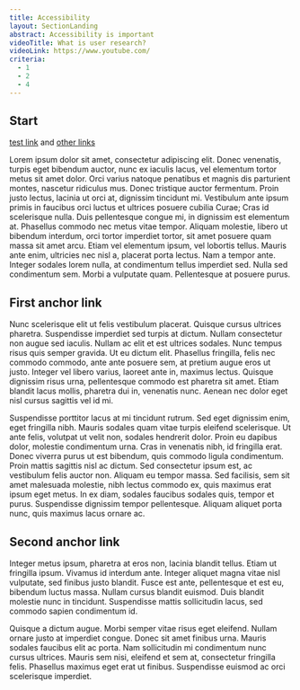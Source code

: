 ```yaml
---
title: Accessibility
layout: SectionLanding
abstract: Accessibility is important
videoTitle: What is user research?
videoLink: https://www.youtube.com/
criteria:
  - 1
  - 2
  - 4
---
```


## Start

[test link](/asdsadsad/asdasd) and [other links](https://asdfasd.com)

Lorem ipsum dolor sit amet, consectetur adipiscing elit. Donec venenatis, turpis eget bibendum auctor, nunc ex iaculis lacus, vel elementum tortor metus sit amet dolor. Orci varius natoque penatibus et magnis dis parturient montes, nascetur ridiculus mus. Donec tristique auctor fermentum. Proin justo lectus, lacinia ut orci at, dignissim tincidunt mi. Vestibulum ante ipsum primis in faucibus orci luctus et ultrices posuere cubilia Curae; Cras id scelerisque nulla. Duis pellentesque congue mi, in dignissim est elementum at. Phasellus commodo nec metus vitae tempor. Aliquam molestie, libero ut bibendum interdum, orci tortor imperdiet tortor, sit amet posuere quam massa sit amet arcu. Etiam vel elementum ipsum, vel lobortis tellus. Mauris ante enim, ultricies nec nisl a, placerat porta lectus. Nam a tempor ante. Integer sodales lorem nulla, at condimentum tellus imperdiet sed. Nulla sed condimentum sem. Morbi a vulputate quam. Pellentesque at posuere purus.


## First anchor link

Nunc scelerisque elit ut felis vestibulum placerat. Quisque cursus ultrices pharetra. Suspendisse imperdiet sed turpis at dictum. Nullam consectetur non augue sed iaculis. Nullam ac elit et est ultrices sodales. Nunc tempus risus quis semper gravida. Ut eu dictum elit. Phasellus fringilla, felis nec commodo commodo, ante ante posuere sem, at pretium augue eros ut justo. Integer vel libero varius, laoreet ante in, maximus lectus. Quisque dignissim risus urna, pellentesque commodo est pharetra sit amet. Etiam blandit lacus mollis, pharetra dui in, venenatis nunc. Aenean nec dolor eget nisl cursus sagittis vel id mi.

Suspendisse porttitor lacus at mi tincidunt rutrum. Sed eget dignissim enim, eget fringilla nibh. Mauris sodales quam vitae turpis eleifend scelerisque. Ut ante felis, volutpat ut velit non, sodales hendrerit dolor. Proin eu dapibus dolor, molestie condimentum urna. Cras in venenatis nibh, id fringilla erat. Donec viverra purus ut est bibendum, quis commodo ligula condimentum. Proin mattis sagittis nisl ac dictum. Sed consectetur ipsum est, ac vestibulum felis auctor non. Aliquam eu tempor massa. Sed facilisis, sem sit amet malesuada molestie, nibh lectus commodo ex, quis maximus erat ipsum eget metus. In ex diam, sodales faucibus sodales quis, tempor et purus. Suspendisse dignissim tempor pellentesque. Aliquam aliquet porta nunc, quis maximus lacus ornare ac.


## Second anchor link

Integer metus ipsum, pharetra at eros non, lacinia blandit tellus. Etiam ut fringilla ipsum. Vivamus id interdum ante. Integer aliquet magna vitae nisl vulputate, sed finibus justo blandit. Fusce est ante, pellentesque et est eu, bibendum luctus massa. Nullam cursus blandit euismod. Duis blandit molestie nunc in tincidunt. Suspendisse mattis sollicitudin lacus, sed commodo sapien condimentum id.

Quisque a dictum augue. Morbi semper vitae risus eget eleifend. Nullam ornare justo at imperdiet congue. Donec sit amet finibus urna. Mauris sodales faucibus elit ac porta. Nam sollicitudin mi condimentum nunc cursus ultrices. Mauris sem nisi, eleifend et sem at, consectetur fringilla felis. Phasellus maximus eget erat ut finibus. Suspendisse euismod ac orci scelerisque imperdiet.
